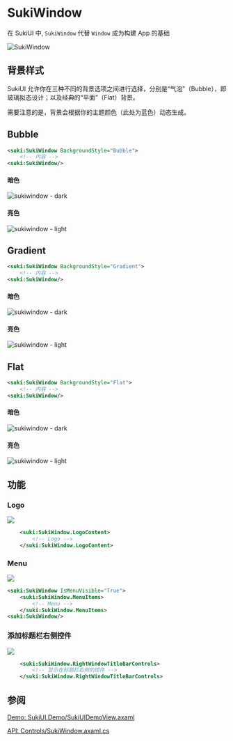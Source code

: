 # SukiWindow

在 SukiUI 中, `SukiWindow` 代替 `Window` 成为构建 App 的基础

![SukiWindow](https://github.com/user-attachments/assets/9be7f60b-d694-42dd-86ff-490ea80a3347)

## 背景样式

SukiUI 允许你在三种不同的背景选项之间进行选择，分别是“气泡”（Bubble），即玻璃拟态设计；以及经典的“平面”（Flat）背景。

需要注意的是，背景会根据你的主题颜色（此处为蓝色）动态生成。

## Bubble

```xml
<suki:SukiWindow BackgroundStyle="Bubble">
    <!-- 内容 -->
<suki:SukiWindow/>
```

#### 暗色

![sukiwindow - dark](https://github.com/user-attachments/assets/bdfeec4e-d0e7-4d7e-b075-b0616720acbd)

#### 亮色

![sukiwindow - light](https://github.com/user-attachments/assets/84dd83b4-be4f-4a0f-8c86-4d0c0e01e3ea)

## Gradient

```xml
<suki:SukiWindow BackgroundStyle="Gradient">
    <!-- 内容 -->
<suki:SukiWindow/>
```

#### 暗色

![sukiwindow - dark](https://github.com/user-attachments/assets/491a5e69-7b2f-4db0-87d0-6925aa79dee4)

#### 亮色

![sukiwindow - light](https://github.com/user-attachments/assets/7ef7bfcb-3fcf-4993-9aa6-aa1616c8a2e9)

## Flat

```xml
<suki:SukiWindow BackgroundStyle="Flat">
    <!-- 内容 -->
<suki:SukiWindow/>
```

#### 暗色

![sukiwindow - dark](https://github.com/user-attachments/assets/2ff1b465-570b-4681-87b5-46fbc618e670)

#### 亮色

![sukiwindow - light](https://github.com/user-attachments/assets/bdeee364-3bb6-4509-8427-f150569618a9)

## 功能

### Logo

<img src="https://sleekshot.app/api/download/AQ6CiLMLhBaA" />

```xml
    <suki:SukiWindow.LogoContent>
        <!-- Logo -->
    </suki:SukiWindow.LogoContent>
```

### Menu

<img src="https://sleekshot.app/api/download/iGuqowytQiOn" />

```xml
<suki:SukiWindow IsMenuVisible="True">
    <suki:SukiWindow.MenuItems>
        <!-- Menu -->
    </suki:SukiWindow.MenuItems>
<suki:SukiWindow/>
```

### 添加标题栏右侧控件

<img src="https://sleekshot.app/api/download/aLrqQYoOd9N2" />

```xml
    <suki:SukiWindow.RightWindowTitleBarControls>
        <!-- 显示在标题栏右侧的控件 -->
    </suki:SukiWindow.RightWindowTitleBarControls>
```

## 参阅

[Demo: SukiUI.Demo/SukiUIDemoView.axaml](https://github.com/kikipoulet/SukiUI/blob/main/SukiUI.Demo/SukiUIDemoView.axaml)

[API: Controls/SukiWindow.axaml.cs](https://github.com/kikipoulet/SukiUI/blob/main/SukiUI/Controls/SukiWindow.axaml.cs)